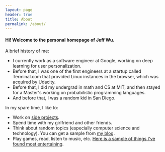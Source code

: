 ```yaml
---
layout: page
header: true
title: About
permalink: /about/
---
```


#### Hi! Welcome to the personal homepage of Jeff Wu.

A brief history of me:
- I currently work as a software engineer at Google, working on deep learning for user personalization.
- Before that, I was one of the first engineers at a startup called Terminal.com that provided Linux instances in the browser, which was acquired by Udacity.
- Before that, I did my undergrad in math and CS at MIT, and then stayed for a Master's working on probabilistic programming languages.
- And before that, I was a random kid in San Diego.

In my spare time, I like to:
- Work on [side projects](/projects).
- Spend time with my girlfriend and other friends.
- Think about random topics (especially computer science and technology).  You can get a sample from [my blog](/blog).
- Play games, read, listen to music, etc.  [Here is a sample of things I've found most entertaining](/favorites).
